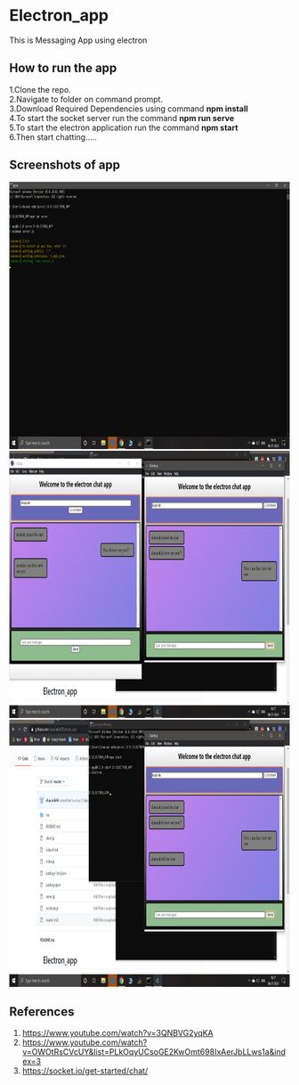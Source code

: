 # Electron_app
This is Messaging App using electron <br>
## How to run the app
1.Clone the repo.<br>
2.Navigate to folder on command prompt.<br>
3.Download Required Dependencies using command **npm install**<br>
4.To start the socket server run the command **npm run serve**<br>
5.To start the electron application run the command **npm start**<br>
6.Then start chatting.....<br>
## Screenshots of app
<img src=screenshots/server-starting.png width="720" height="480">
<img src=screenshots/joining-chat.png width="720" height="480">
<img src=screenshots/leaving-chat.png width="720" height="480">

## References
1. https://www.youtube.com/watch?v=3QNBVG2yqKA <br>
2. https://www.youtube.com/watch?v=OWOtRsCVcUY&list=PLkOqyUCsoGE2KwOmt698IxAerJbLLws1a&index=3 <br>
3. https://socket.io/get-started/chat/ <br>
